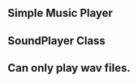 Simple Music Player
--------------------------
SoundPlayer Class
--------------------------
Can only play wav files.
--------------------------
